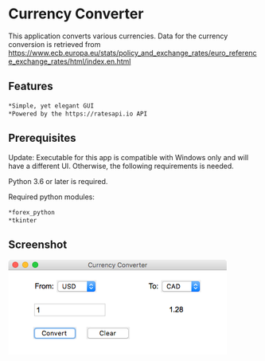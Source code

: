 # Currency Converter
This application converts various currencies.  Data for the currency conversion is retrieved from
https://www.ecb.europa.eu/stats/policy_and_exchange_rates/euro_reference_exchange_rates/html/index.en.html 

## Features
    *Simple, yet elegant GUI
    *Powered by the https://ratesapi.io API 
  
## Prerequisites
Update: Executable for this app is compatible with Windows only and will have a different UI.  Otherwise, the following requirements is needed.

Python 3.6 or later is required.

Required python modules:

    *forex_python
    *tkinter
  
## Screenshot
![Image](Screenshot.png)
